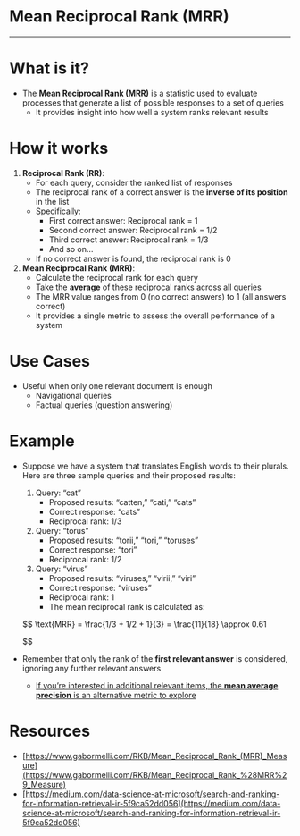 # Mean Reciprocal Rank (MRR)

---

# What is it?

- The **Mean Reciprocal Rank (MRR)** is a statistic used to evaluate processes that generate a list of possible responses to a set of queries
    - It provides insight into how well a system ranks relevant results

# How it works

1. **Reciprocal Rank (RR)**:
    - For each query, consider the ranked list of responses
    - The reciprocal rank of a correct answer is the **inverse of its position** in the list
    - Specifically:
        - First correct answer: Reciprocal rank = 1
        - Second correct answer: Reciprocal rank = 1/2
        - Third correct answer: Reciprocal rank = 1/3
        - And so on…
    - If no correct answer is found, the reciprocal rank is 0
2. **Mean Reciprocal Rank (MRR)**:
    - Calculate the reciprocal rank for each query
    - Take the **average** of these reciprocal ranks across all queries
    - The MRR value ranges from 0 (no correct answers) to 1 (all answers correct)
    - It provides a single metric to assess the overall performance of a system

# Use Cases

- Useful when only one relevant document is enough
    - Navigational queries
    - Factual queries (question answering)

# **Example**

- Suppose we have a system that translates English words to their plurals. Here are three sample queries and their proposed results:
    1. Query: “cat”
        - Proposed results: “catten,” “cati,” “cats”
        - Correct response: “cats”
        - Reciprocal rank: 1/3
    2. Query: “torus”
        - Proposed results: “torii,” “tori,” “toruses”
        - Correct response: “tori”
        - Reciprocal rank: 1/2
    3. Query: “virus”
        - Proposed results: “viruses,” “virii,” “viri”
        - Correct response: “viruses”
        - Reciprocal rank: 1
        - The mean reciprocal rank is calculated as:
    
    $$
    \text{MRR} = \frac{1/3 + 1/2 + 1}{3} = \frac{11}{18} \approx 0.61
    
    $$
    
- Remember that only the rank of the **first relevant answer** is considered, ignoring any further relevant answers
    - [If you’re interested in additional relevant items, the **mean average precision** is an alternative metric to explore](https://en.wikipedia.org/wiki/Mean_Reciprocal_Rank)

# Resources

- [https://www.gabormelli.com/RKB/Mean_Reciprocal_Rank_(MRR)_Measure](https://www.gabormelli.com/RKB/Mean_Reciprocal_Rank_%28MRR%29_Measure)
- [https://medium.com/data-science-at-microsoft/search-and-ranking-for-information-retrieval-ir-5f9ca52dd056](https://medium.com/data-science-at-microsoft/search-and-ranking-for-information-retrieval-ir-5f9ca52dd056)